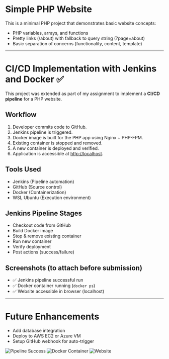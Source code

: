# Simple PHP Website

This is a minimal PHP project that demonstrates basic website concepts:
- PHP variables, arrays, and functions
- Pretty links (/about) with fallback to query string (?page=about)
- Basic separation of concerns (functionality, content, template)

---

# CI/CD Implementation with Jenkins and Docker ✅

This project was extended as part of my assignment to implement a **CI/CD pipeline** for a PHP website.

## Workflow
1. Developer commits code to GitHub.
2. Jenkins pipeline is triggered.
3. Docker image is built for the PHP app using Nginx + PHP-FPM.
4. Existing container is stopped and removed.
5. A new container is deployed and verified.
6. Application is accessible at [http://localhost](http://localhost).

## Tools Used
- Jenkins (Pipeline automation)
- GitHub (Source control)
- Docker (Containerization)
- WSL Ubuntu (Execution environment)

## Jenkins Pipeline Stages
- Checkout code from GitHub  
- Build Docker image  
- Stop & remove existing container  
- Run new container  
- Verify deployment  
- Post actions (success/failure)

## Screenshots (to attach before submission)
- ✅ Jenkins pipeline successful run  
- ✅ Docker container running (`docker ps`)  
- ✅ Website accessible in browser (localhost)  

---

# Future Enhancements
- Add database integration
- Deploy to AWS EC2 or Azure VM
- Setup GitHub webhook for auto-trigger

![Pipeline Success](screenshots/pipeline_success.png)
![Docker Container](screenshots/docker_ps.png)
![Website](screenshots/website.png)
